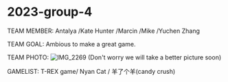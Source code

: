 # 2023-group-4

TEAM MEMBER:
Antalya 
/Kate Hunter
/Marcin
/Mike
/Yuchen Zhang



TEAM GOAL:
Ambious to make a great game.


TEAM PHOTO:
![IMG_2269](https://user-images.githubusercontent.com/115186584/215160415-505ee48a-42c5-4f63-9e34-ef51ff0aca0d.JPG)
(Don't worry we will take a better picture soon)


GAMELIST:
T-REX game/ Nyan Cat / 羊了个羊(candy crush)
